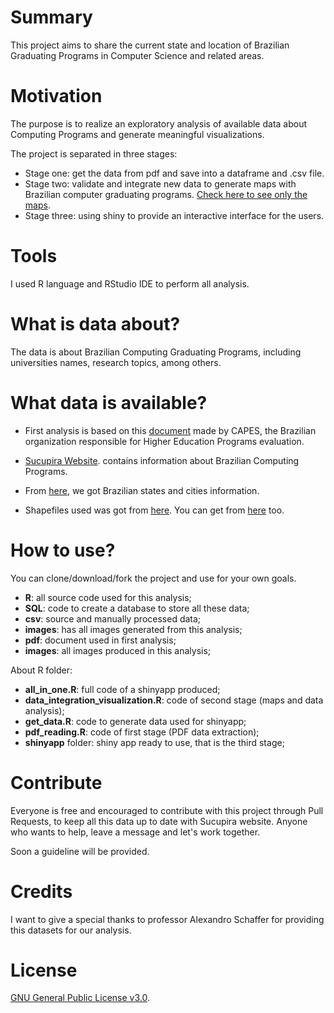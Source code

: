 # Summary

This project aims to share the current state and location of Brazilian Graduating Programs in Computer Science and related areas.

# Motivation

The purpose is to realize an exploratory analysis of available data about Computing Programs and generate meaningful visualizations.

The project is separated in three stages:
- Stage one: get the data from pdf and save into a dataframe and .csv file.
- Stage two: validate and integrate new data to generate maps with Brazilian computer graduating programs. [Check here to see only the maps](https://github.com/Lubrum/Graduating-Programs-Brazil/tree/master/images).
- Stage three: using shiny to provide an interactive interface for the users.

# Tools 

I used R language and RStudio IDE to perform all analysis.

# What is data about?

The data is about Brazilian Computing Graduating Programs, including universities names, research topics, among others. 

# What data is available?

- First analysis is based on this [document](https://capes.gov.br/images/stories/download/avaliacao/relatorios-finais-quadrienal-2017/20122017-CIENCIA-DA-COMPUTACAO-quadrienal.pdf) made by CAPES, the Brazilian organization responsible for Higher Education Programs evaluation.

- [Sucupira Website](https://sucupira.capes.gov.br/sucupira/public/consultas/coleta/programa/quantitativos/quantitativoIes.jsf?areaAvaliacao=2&areaConhecimento=10300007). contains information about Brazilian Computing Programs. 

- From [here](https://github.com/kelvins/Municipios-Brasileiros/tree/master/csv), we got Brazilian states and cities information. 

- Shapefiles used was got from [here](http://www.uel.br/laboratorios/lapege/pages/base-de-dados-br.php). You can get from [here](http://forest-gis.com/download-de-shapefiles/) too.

# How to use?

You can clone/download/fork the project and use for your own goals. 

- **R**: all source code used for this analysis;
- **SQL**: code to create a database to store all these data;
- **csv**: source and manually processed data;
- **images**: has all images generated from this analysis;
- **pdf**: document used in first analysis;
- **images**: all images produced in this analysis;

About R folder:

- **all_in_one.R**: full code of a shinyapp produced;
- **data_integration_visualization.R**: code of second stage (maps and data analysis);
- **get_data.R**: code to generate data used for shinyapp;
- **pdf_reading.R**: code of first stage (PDF data extraction);
- **shinyapp** folder: shiny app ready to use, that is the third stage;

# Contribute

Everyone is free and encouraged to contribute with this project through Pull Requests, to keep all this data up to date with Sucupira website. Anyone who wants to help, leave a message and let's work together. 

Soon a guideline will be provided.

# Credits

I want to give a special thanks to professor Alexandro Schaffer for providing this datasets for our analysis. 

# License

[GNU General Public License v3.0](https://github.com/Lubrum/Graduating-Programs-Brazil/blob/master/LICENSE).
